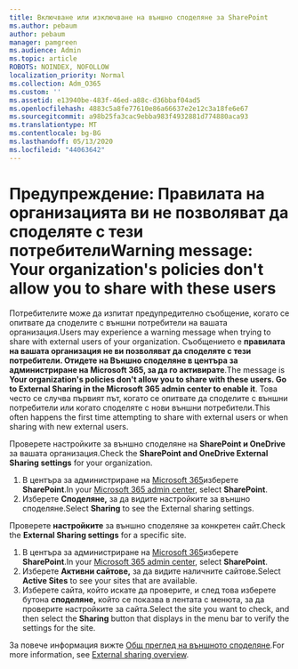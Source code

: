 ```yaml
---
title: Включване или изключване на външно споделяне за SharePoint
ms.author: pebaum
author: pebaum
manager: pamgreen
ms.audience: Admin
ms.topic: article
ROBOTS: NOINDEX, NOFOLLOW
localization_priority: Normal
ms.collection: Adm_O365
ms.custom: ''
ms.assetid: e13940be-483f-46ed-a88c-d36bbaf04ad5
ms.openlocfilehash: 4883c5a8fe77610e86a66637e2e12c3a18fe6e67
ms.sourcegitcommit: a98b25fa3cac9ebba983f4932881d774880aca93
ms.translationtype: MT
ms.contentlocale: bg-BG
ms.lasthandoff: 05/13/2020
ms.locfileid: "44063642"
---
```

# <a name="warning-message-your-organizations-policies-dont-allow-you-to-share-with-these-users"></a><span data-ttu-id="894e7-102">Предупреждение: Правилата на организацията ви не позволяват да споделяте с тези потребители</span><span class="sxs-lookup"><span data-stu-id="894e7-102">Warning message: Your organization's policies don't allow you to share with these users</span></span>

<span data-ttu-id="894e7-103">Потребителите може да изпитат предупредително съобщение, когато се опитвате да споделите с външни потребители на вашата организация.</span><span class="sxs-lookup"><span data-stu-id="894e7-103">Users may experience a warning message when trying to share with external users of your organization.</span></span> <span data-ttu-id="894e7-104">Съобщението е **правилата на вашата организация не ви позволяват да споделяте с тези потребители. Отидете на Външно споделяне в центъра за администриране на Microsoft 365, за да го активирате**.</span><span class="sxs-lookup"><span data-stu-id="894e7-104">The message is **Your organization's policies don't allow you to share with these users. Go to External Sharing in the Microsoft 365 admin center to enable it**.</span></span> <span data-ttu-id="894e7-105">Това често се случва първият път, когато се опитвате да споделите с външни потребители или когато споделяте с нови външни потребители.</span><span class="sxs-lookup"><span data-stu-id="894e7-105">This often happens the first time attempting to share with external users or when sharing with new external users.</span></span>

<span data-ttu-id="894e7-106">Проверете настройките за външно споделяне на **SharePoint и OneDrive** за вашата организация.</span><span class="sxs-lookup"><span data-stu-id="894e7-106">Check the **SharePoint and OneDrive External Sharing settings** for your organization.</span></span>

1. <span data-ttu-id="894e7-107">В центъра за администриране на [Microsoft 365](https://admin.microsoft.com/AdminPortal/Home#/homepage">https://admin.microsoft.com/)изберете **SharePoint**.</span><span class="sxs-lookup"><span data-stu-id="894e7-107">In your [Microsoft 365 admin center](https://admin.microsoft.com/AdminPortal/Home#/homepage">https://admin.microsoft.com/), select **SharePoint**.</span></span>
3. <span data-ttu-id="894e7-108">Изберете **Споделяне,** за да видите настройките за външно споделяне.</span><span class="sxs-lookup"><span data-stu-id="894e7-108">Select **Sharing** to see the External sharing settings.</span></span>

<span data-ttu-id="894e7-109">Проверете **настройките** за външно споделяне за конкретен сайт.</span><span class="sxs-lookup"><span data-stu-id="894e7-109">Check the **External Sharing settings** for a specific site.</span></span>

1. <span data-ttu-id="894e7-110">В центъра за администриране на [Microsoft 365](https://admin.microsoft.com/AdminPortal/Home#/homepage">https://admin.microsoft.com/)изберете **SharePoint**.</span><span class="sxs-lookup"><span data-stu-id="894e7-110">In your [Microsoft 365 admin center](https://admin.microsoft.com/AdminPortal/Home#/homepage">https://admin.microsoft.com/), select **SharePoint**.</span></span>
2. <span data-ttu-id="894e7-111">Изберете **Активни сайтове,** за да видите наличните сайтове.</span><span class="sxs-lookup"><span data-stu-id="894e7-111">Select **Active Sites** to see your sites that are available.</span></span>
3. <span data-ttu-id="894e7-112">Изберете сайта, който искате да проверите, и след това изберете бутона **споделяне,** който се показва в лентата с менюта, за да проверите настройките за сайта.</span><span class="sxs-lookup"><span data-stu-id="894e7-112">Select the site you want to check, and then select the **Sharing** button that displays in the menu bar to verify the settings for the site.</span></span>

<span data-ttu-id="894e7-113">За повече информация вижте [Общ преглед на външното споделяне](https://docs.microsoft.com/sharepoint/external-sharing-overview).</span><span class="sxs-lookup"><span data-stu-id="894e7-113">For more information, see [External sharing overview](https://docs.microsoft.com/sharepoint/external-sharing-overview).</span></span>